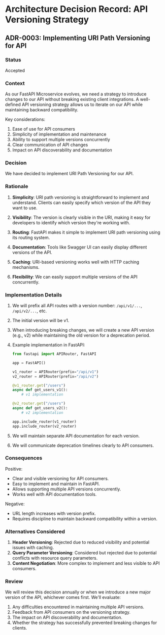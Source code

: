# Architecture Decision Record: API Versioning Strategy

## ADR-0003: Implementing URI Path Versioning for API

### Status

Accepted

### Context

As our FastAPI Microservice evolves, we need a strategy to introduce changes to our API without breaking existing client integrations. A well-defined API versioning strategy allows us to iterate on our API while maintaining backward compatibility.

Key considerations:
1. Ease of use for API consumers
2. Simplicity of implementation and maintenance
3. Ability to support multiple versions concurrently
4. Clear communication of API changes
5. Impact on API discoverability and documentation

### Decision

We have decided to implement URI Path Versioning for our API.

### Rationale

1. **Simplicity**: URI path versioning is straightforward to implement and understand. Clients can easily specify which version of the API they want to use.

2. **Visibility**: The version is clearly visible in the URI, making it easy for developers to identify which version they're working with.

3. **Routing**: FastAPI makes it simple to implement URI path versioning using its routing system.

4. **Documentation**: Tools like Swagger UI can easily display different versions of the API.

5. **Caching**: URI-based versioning works well with HTTP caching mechanisms.

6. **Flexibility**: We can easily support multiple versions of the API concurrently.

### Implementation Details

1. We will prefix all API routes with a version number: `/api/v1/...`, `/api/v2/...`, etc.

2. The initial version will be v1.

3. When introducing breaking changes, we will create a new API version (e.g., v2) while maintaining the old version for a deprecation period.

4. Example implementation in FastAPI:

   ```python
   from fastapi import APIRouter, FastAPI

   app = FastAPI()

   v1_router = APIRouter(prefix="/api/v1")
   v2_router = APIRouter(prefix="/api/v2")

   @v1_router.get("/users")
   async def get_users_v1():
       # v1 implementation

   @v2_router.get("/users")
   async def get_users_v2():
       # v2 implementation

   app.include_router(v1_router)
   app.include_router(v2_router)
   ```

5. We will maintain separate API documentation for each version.

6. We will communicate deprecation timelines clearly to API consumers.

### Consequences

Positive:
- Clear and visible versioning for API consumers.
- Easy to implement and maintain in FastAPI.
- Allows supporting multiple API versions concurrently.
- Works well with API documentation tools.

Negative:
- URL length increases with version prefix.
- Requires discipline to maintain backward compatibility within a version.

### Alternatives Considered

1. **Header Versioning**: Rejected due to reduced visibility and potential issues with caching.
2. **Query Parameter Versioning**: Considered but rejected due to potential conflicts with resource query parameters.
3. **Content Negotiation**: More complex to implement and less visible to API consumers.

### Review

We will review this decision annually or when we introduce a new major version of the API, whichever comes first. We'll evaluate:

1. Any difficulties encountered in maintaining multiple API versions.
2. Feedback from API consumers on the versioning strategy.
3. The impact on API discoverability and documentation.
4. Whether the strategy has successfully prevented breaking changes for clients.